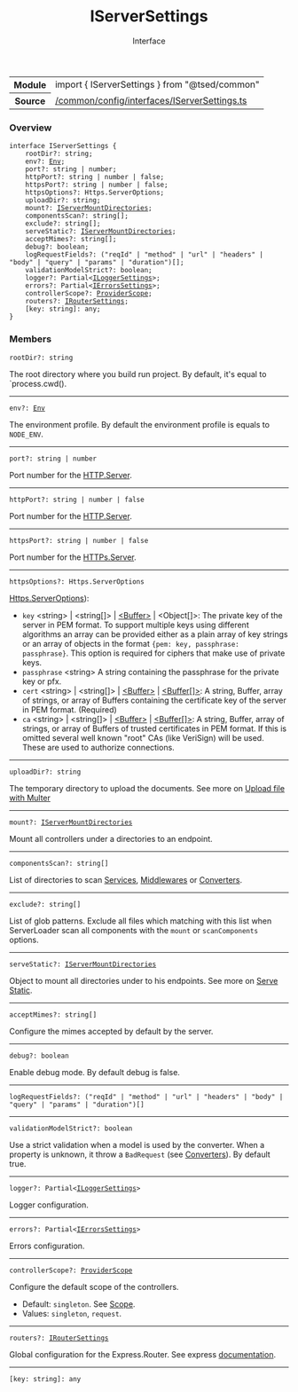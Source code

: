 
<header class="symbol-info-header"><h1 id="iserversettings">IServerSettings</h1><label class="symbol-info-type-label interface">Interface</label></header>
<!-- summary -->
<section class="symbol-info"><table class="is-full-width"><tbody><tr><th>Module</th><td><div class="lang-typescript"><span class="token keyword">import</span> { IServerSettings }&nbsp;<span class="token keyword">from</span>&nbsp;<span class="token string">"@tsed/common"</span></div></td></tr><tr><th>Source</th><td><a href="https://github.com/Romakita/ts-express-decorators/blob/v4.24.0/src//common/config/interfaces/IServerSettings.ts#L0-L0">/common/config/interfaces/IServerSettings.ts</a></td></tr></tbody></table></section>
<!-- overview -->


### Overview


<pre><code class="typescript-lang "><span class="token keyword">interface</span> IServerSettings <span class="token punctuation">{</span>
    rootDir?<span class="token punctuation">:</span> <span class="token keyword">string</span><span class="token punctuation">;</span>
    env?<span class="token punctuation">:</span> <a href="#api/core/env"><span class="token">Env</span></a><span class="token punctuation">;</span>
    port?<span class="token punctuation">:</span> <span class="token keyword">string</span> | <span class="token keyword">number</span><span class="token punctuation">;</span>
    httpPort?<span class="token punctuation">:</span> <span class="token keyword">string</span> | <span class="token keyword">number</span> | false<span class="token punctuation">;</span>
    httpsPort?<span class="token punctuation">:</span> <span class="token keyword">string</span> | <span class="token keyword">number</span> | false<span class="token punctuation">;</span>
    httpsOptions?<span class="token punctuation">:</span> Https.ServerOptions<span class="token punctuation">;</span>
    uploadDir?<span class="token punctuation">:</span> <span class="token keyword">string</span><span class="token punctuation">;</span>
    mount?<span class="token punctuation">:</span> <a href="#api/common/config/iservermountdirectories"><span class="token">IServerMountDirectories</span></a><span class="token punctuation">;</span>
    componentsScan?<span class="token punctuation">:</span> <span class="token keyword">string</span><span class="token punctuation">[</span><span class="token punctuation">]</span><span class="token punctuation">;</span>
    exclude?<span class="token punctuation">:</span> <span class="token keyword">string</span><span class="token punctuation">[</span><span class="token punctuation">]</span><span class="token punctuation">;</span>
    serveStatic?<span class="token punctuation">:</span> <a href="#api/common/config/iservermountdirectories"><span class="token">IServerMountDirectories</span></a><span class="token punctuation">;</span>
    acceptMimes?<span class="token punctuation">:</span> <span class="token keyword">string</span><span class="token punctuation">[</span><span class="token punctuation">]</span><span class="token punctuation">;</span>
    debug?<span class="token punctuation">:</span> <span class="token keyword">boolean</span><span class="token punctuation">;</span>
    logRequestFields?<span class="token punctuation">:</span> <span class="token punctuation">(</span>"reqId" | "method" | "url" | "headers" | "body" | "query" | "params" | "duration"<span class="token punctuation">)</span><span class="token punctuation">[</span><span class="token punctuation">]</span><span class="token punctuation">;</span>
    validationModelStrict?<span class="token punctuation">:</span> <span class="token keyword">boolean</span><span class="token punctuation">;</span>
    logger?<span class="token punctuation">:</span> Partial<<a href="#api/common/config/iloggersettings"><span class="token">ILoggerSettings</span></a>><span class="token punctuation">;</span>
    errors?<span class="token punctuation">:</span> Partial<<a href="#api/common/config/ierrorssettings"><span class="token">IErrorsSettings</span></a>><span class="token punctuation">;</span>
    controllerScope?<span class="token punctuation">:</span> <a href="#api/common/di/providerscope"><span class="token">ProviderScope</span></a><span class="token punctuation">;</span>
    routers?<span class="token punctuation">:</span> <a href="#api/common/config/iroutersettings"><span class="token">IRouterSettings</span></a><span class="token punctuation">;</span>
    <span class="token punctuation">[</span>key<span class="token punctuation">:</span> <span class="token keyword">string</span><span class="token punctuation">]</span><span class="token punctuation">:</span> <span class="token keyword">any</span><span class="token punctuation">;</span>
<span class="token punctuation">}</span></code></pre>


<!-- Parameters -->

<!-- Description -->

<!-- Members -->







### Members



<div class="method-overview">
<pre><code class="typescript-lang ">rootDir?<span class="token punctuation">:</span> <span class="token keyword">string</span></code></pre>
</div>


The root directory where you build run project. By default, it's equal to `process.cwd().



<hr/>



<div class="method-overview">
<pre><code class="typescript-lang ">env?<span class="token punctuation">:</span> <a href="#api/core/env"><span class="token">Env</span></a></code></pre>
</div>


The environment profile. By default the environment profile is equals to `NODE_ENV`.



<hr/>



<div class="method-overview">
<pre><code class="typescript-lang ">port?<span class="token punctuation">:</span> <span class="token keyword">string</span> | <span class="token keyword">number</span></code></pre>
</div>


Port number for the [HTTP.Server](https://nodejs.org/api/http.html#http_class_http_server).



<hr/>



<div class="method-overview">
<pre><code class="typescript-lang ">httpPort?<span class="token punctuation">:</span> <span class="token keyword">string</span> | <span class="token keyword">number</span> | false</code></pre>
</div>


Port number for the [HTTP.Server](https://nodejs.org/api/http.html#http_class_http_server).



<hr/>



<div class="method-overview">
<pre><code class="typescript-lang ">httpsPort?<span class="token punctuation">:</span> <span class="token keyword">string</span> | <span class="token keyword">number</span> | false</code></pre>
</div>


Port number for the [HTTPs.Server](https://nodejs.org/api/https.html#https_class_https_server).



<hr/>



<div class="method-overview">
<pre><code class="typescript-lang ">httpsOptions?<span class="token punctuation">:</span> Https.ServerOptions</code></pre>
</div>


[Https.ServerOptions](https://nodejs.org/api/tls.html#tls_tls_createserver_options_secureconnectionlistener)):
- `key` &lt;string&gt; | &lt;string[]&gt; | [&lt;Buffer&gt;](https://nodejs.org/api/buffer.html#buffer_class_buffer) | &lt;Object[]&gt;: The private key of the server in PEM format. To support multiple keys using different algorithms an array can be provided either as a plain array of key strings or an array of objects in the format `{pem: key, passphrase: passphrase}`. This option is required for ciphers that make use of private keys.
- `passphrase` &lt;string&gt; A string containing the passphrase for the private key or pfx.
- `cert` &lt;string&gt; | &lt;string[]&gt; | [&lt;Buffer&gt;](https://nodejs.org/api/buffer.html#buffer_class_buffer) | [&lt;Buffer[]&gt;](https://nodejs.org/api/buffer.html#buffer_class_buffer): A string, Buffer, array of strings, or array of Buffers containing the certificate key of the server in PEM format. (Required)
- `ca` &lt;string&gt; | &lt;string[]&gt; | [&lt;Buffer&gt;](https://nodejs.org/api/buffer.html#buffer_class_buffer) | [&lt;Buffer[]&gt;](https://nodejs.org/api/buffer.html#buffer_class_buffer): A string, Buffer, array of strings, or array of Buffers of trusted certificates in PEM format. If this is omitted several well known "root" CAs (like VeriSign) will be used. These are used to authorize connections.



<hr/>



<div class="method-overview">
<pre><code class="typescript-lang ">uploadDir?<span class="token punctuation">:</span> <span class="token keyword">string</span></code></pre>
</div>


The temporary directory to upload the documents. See more on [Upload file with Multer](tutorials/upload-files-with-multer.md)



<hr/>



<div class="method-overview">
<pre><code class="typescript-lang ">mount?<span class="token punctuation">:</span> <a href="#api/common/config/iservermountdirectories"><span class="token">IServerMountDirectories</span></a></code></pre>
</div>


Mount all controllers under a directories to an endpoint.



<hr/>



<div class="method-overview">
<pre><code class="typescript-lang ">componentsScan?<span class="token punctuation">:</span> <span class="token keyword">string</span><span class="token punctuation">[</span><span class="token punctuation">]</span></code></pre>
</div>


List of directories to scan [Services](docs/services/overview.md), [Middlewares](docs/middlewares/overview.md) or [Converters](docs/converters.md).



<hr/>



<div class="method-overview">
<pre><code class="typescript-lang ">exclude?<span class="token punctuation">:</span> <span class="token keyword">string</span><span class="token punctuation">[</span><span class="token punctuation">]</span></code></pre>
</div>


List of glob patterns. Exclude all files which matching with this list when ServerLoader scan all components with the `mount` or `scanComponents` options.



<hr/>



<div class="method-overview">
<pre><code class="typescript-lang ">serveStatic?<span class="token punctuation">:</span> <a href="#api/common/config/iservermountdirectories"><span class="token">IServerMountDirectories</span></a></code></pre>
</div>


Object to mount all directories under to his endpoints. See more on [Serve Static](tutorials/serve-static-files.md).



<hr/>



<div class="method-overview">
<pre><code class="typescript-lang ">acceptMimes?<span class="token punctuation">:</span> <span class="token keyword">string</span><span class="token punctuation">[</span><span class="token punctuation">]</span></code></pre>
</div>


Configure the mimes accepted by default by the server.



<hr/>



<div class="method-overview">
<pre><code class="typescript-lang ">debug?<span class="token punctuation">:</span> <span class="token keyword">boolean</span></code></pre>
</div>


Enable debug mode. By default debug is false.



<hr/>



<div class="method-overview">
<pre><code class="typescript-lang deprecated ">logRequestFields?<span class="token punctuation">:</span> <span class="token punctuation">(</span>"reqId" | "method" | "url" | "headers" | "body" | "query" | "params" | "duration"<span class="token punctuation">)</span><span class="token punctuation">[</span><span class="token punctuation">]</span></code></pre>
</div>




<hr/>



<div class="method-overview">
<pre><code class="typescript-lang ">validationModelStrict?<span class="token punctuation">:</span> <span class="token keyword">boolean</span></code></pre>
</div>


Use a strict validation when a model is used by the converter.
When a property is unknown, it throw a `BadRequest` (see [Converters](docs/converters.md)).
By default true.



<hr/>



<div class="method-overview">
<pre><code class="typescript-lang ">logger?<span class="token punctuation">:</span> Partial<<a href="#api/common/config/iloggersettings"><span class="token">ILoggerSettings</span></a>></code></pre>
</div>


Logger configuration.



<hr/>



<div class="method-overview">
<pre><code class="typescript-lang ">errors?<span class="token punctuation">:</span> Partial<<a href="#api/common/config/ierrorssettings"><span class="token">IErrorsSettings</span></a>></code></pre>
</div>


Errors configuration.



<hr/>



<div class="method-overview">
<pre><code class="typescript-lang ">controllerScope?<span class="token punctuation">:</span> <a href="#api/common/di/providerscope"><span class="token">ProviderScope</span></a></code></pre>
</div>


Configure the default scope of the controllers.

- Default: `singleton`. See [Scope](docs/scope.md).
- Values: `singleton`, `request`.



<hr/>



<div class="method-overview">
<pre><code class="typescript-lang ">routers?<span class="token punctuation">:</span> <a href="#api/common/config/iroutersettings"><span class="token">IRouterSettings</span></a></code></pre>
</div>


Global configuration for the Express.Router. See express [documentation](http://expressjs.com/en/api.html#express.router).



<hr/>



<div class="method-overview">
<pre><code class="typescript-lang "><span class="token punctuation">[</span>key<span class="token punctuation">:</span> <span class="token keyword">string</span><span class="token punctuation">]</span><span class="token punctuation">:</span> <span class="token keyword">any</span></code></pre>
</div>








